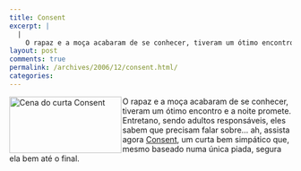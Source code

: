 ```yaml
---
title: Consent
excerpt: |
  |
    O rapaz e a moça acabaram de se conhecer, tiveram um ótimo encontro e a noite promete. Entretano, sendo adultos responsáveis, eles sabem que precisam falar sobre... ah, assista agora Consent, um curta bem simpático que, mesmo baseado numa única...
layout: post
comments: true
permalink: /archives/2006/12/consent.html/
categories:
---
```

<img title="Cena do curta Consent" src="//chester.me/archives/img/consent.jpg" width="200" height="101" align="left" style="margin-right:2px" />O rapaz e a moça acabaram de se conhecer, tiveram um ótimo encontro e a noite promete. Entretano, sendo adultos responsáveis, eles sabem que precisam falar sobre&#8230; ah, assista agora [Consent][1], um curta bem simpático que, mesmo baseado numa única piada, segura ela bem até o final.

 [1]: http://www.glumbert.com/media/consent
